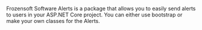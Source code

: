 Frozensoft Software Alerts is a package that allows you to easily send alerts to users in your ASP.NET Core project. 
You can either use bootstrap or make your own classes for the Alerts.
